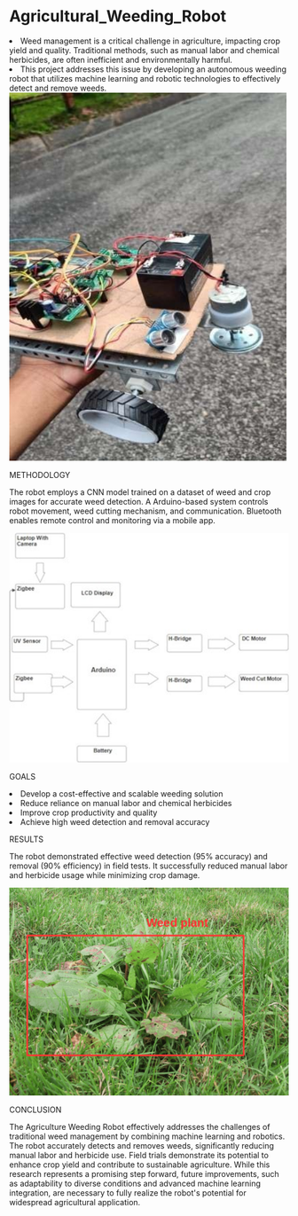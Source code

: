 # Agricultural_Weeding_Robot

<li>Weed management is a critical challenge in agriculture, impacting crop yield and quality. Traditional methods, such as manual labor and chemical herbicides, are often inefficient and environmentally harmful. 
<li>This project addresses this issue by developing an autonomous weeding robot that utilizes machine learning and robotic technologies to effectively detect and remove weeds.

<img width="500" height="auto" alt="image" src="https://github.com/Mrnidhi/Agricultural_Weeding_Robot/blob/main/Images/Picture4.jpg">


METHODOLOGY

The robot employs a CNN model trained on a dataset of weed and crop images for accurate weed detection. A Arduino-based system controls robot movement, weed cutting mechanism, and communication. Bluetooth enables remote control and monitoring via a mobile app.

<img width="882" alt="image" src="https://github.com/Mrnidhi/Agricultural_Weeding_Robot/blob/main/Images/Picture1.jpg">

GOALS

<li>Develop a cost-effective and scalable weeding solution
<li>Reduce reliance on manual labor and chemical herbicides
<li>Improve crop productivity and quality
<li>Achieve high weed detection and removal accuracy

RESULTS

The robot demonstrated effective weed detection (95% accuracy) and removal (90% efficiency) in field tests. It successfully reduced manual labor and herbicide usage while minimizing crop damage.

<img width="882" alt="image" src="https://github.com/Mrnidhi/Agricultural_Weeding_Robot/blob/main/Images/Picture6.png">

CONCLUSION

The Agriculture Weeding Robot effectively addresses the challenges of traditional weed management by combining machine learning and robotics. The robot accurately detects and removes weeds, significantly reducing manual labor and herbicide use. Field trials demonstrate its potential to enhance crop yield and contribute to sustainable agriculture. While this research represents a promising step forward, future improvements, such as adaptability to diverse conditions and advanced machine learning integration, are necessary to fully realize the robot's potential for widespread agricultural application.
